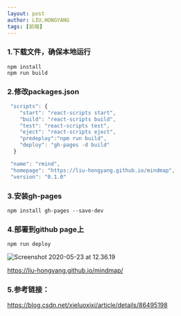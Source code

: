```yaml
---
layout: post
author: LIU,HONGYANG
tags: [前端]
---
```






### 1.下载文件，确保本地运行



```
npm install
npm run build
```





### 2.修改packages.json



```javascript
 "scripts": {
    "start": "react-scripts start",
    "build": "react-scripts build",
    "test": "react-scripts test",
    "eject": "react-scripts eject",
    "predeploy":"npm run build",
    "deploy": "gh-pages -d build"
  }
```



```javascript
 "name": "rmind",
 "homepage": "https://liu-hongyang.github.io/mindmap",
 "version": "0.1.0"
```





### 3.安装gh-pages



```
npm install gh-pages --save-dev
```





### 4.部署到github page上



```
npm run deploy
```



![Screenshot 2020-05-23 at 12.36.19](https://tva1.sinaimg.cn/large/007S8ZIlgy1gf2a1zc5ufj31jl0u0dje.jpg)





https://liu-hongyang.github.io/mindmap/



### 5.参考链接：

https://blog.csdn.net/xieluoxixi/article/details/86495198